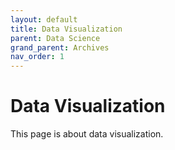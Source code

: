 ```yaml
---
layout: default
title: Data Visualization
parent: Data Science
grand_parent: Archives
nav_order: 1
---
```


# Data Visualization

This page is about data visualization.

